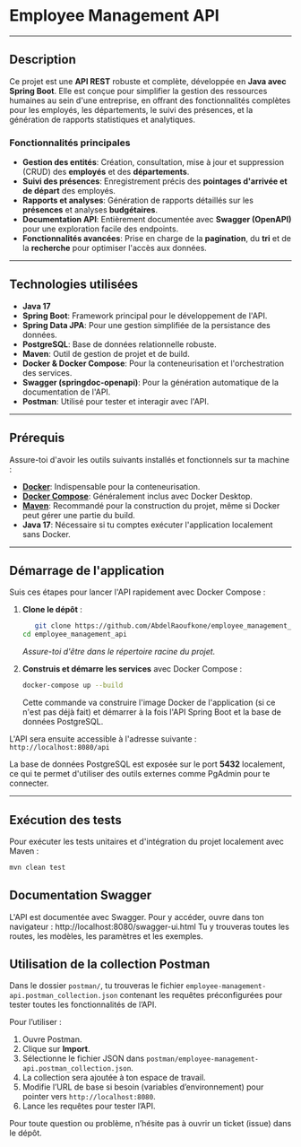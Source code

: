 # Employee Management API

---

## Description

Ce projet est une **API REST** robuste et complète, développée en **Java avec Spring Boot**. Elle est conçue pour simplifier la gestion des ressources humaines au sein d'une entreprise, en offrant des fonctionnalités complètes pour les employés, les départements, le suivi des présences, et la génération de rapports statistiques et analytiques.

### Fonctionnalités principales

* **Gestion des entités**: Création, consultation, mise à jour et suppression (CRUD) des **employés** et des **départements**.
* **Suivi des présences**: Enregistrement précis des **pointages d'arrivée et de départ** des employés.
* **Rapports et analyses**: Génération de rapports détaillés sur les **présences** et analyses **budgétaires**.
* **Documentation API**: Entièrement documentée avec **Swagger (OpenAPI)** pour une exploration facile des endpoints.
* **Fonctionnalités avancées**: Prise en charge de la **pagination**, du **tri** et de la **recherche** pour optimiser l'accès aux données.

---

## Technologies utilisées

* **Java 17**
* **Spring Boot**: Framework principal pour le développement de l'API.
* **Spring Data JPA**: Pour une gestion simplifiée de la persistance des données.
* **PostgreSQL**: Base de données relationnelle robuste.
* **Maven**: Outil de gestion de projet et de build.
* **Docker & Docker Compose**: Pour la conteneurisation et l'orchestration des services.
* **Swagger (springdoc-openapi)**: Pour la génération automatique de la documentation de l'API.
* **Postman**: Utilisé pour tester et interagir avec l'API.

---

## Prérequis

Assure-toi d'avoir les outils suivants installés et fonctionnels sur ta machine :

* **[Docker](https://docs.docker.com/get-docker/)**: Indispensable pour la conteneurisation.
* **[Docker Compose](https://docs.docker.com/compose/install/)**: Généralement inclus avec Docker Desktop.
* **[Maven](https://maven.apache.org/install.html)**: Recommandé pour la construction du projet, même si Docker peut gérer une partie du build.
* **Java 17**: Nécessaire si tu comptes exécuter l'application localement sans Docker.

---

## Démarrage de l'application

Suis ces étapes pour lancer l'API rapidement avec Docker Compose :

1.  **Clone le dépôt** :
    ```bash
       git clone https://github.com/AbdelRaoufkone/employee_management_api.git
    cd employee_management_api
    ```
    *Assure-toi d'être dans le répertoire racine du projet.*

2.  **Construis et démarre les services** avec Docker Compose :
    ```bash
    docker-compose up --build
    ```
    Cette commande va construire l'image Docker de l'application (si ce n'est pas déjà fait) et démarrer à la fois l'API Spring Boot et la base de données PostgreSQL.

L'API sera ensuite accessible à l'adresse suivante :
`http://localhost:8080/api`

La base de données PostgreSQL est exposée sur le port **5432** localement, ce qui te permet d'utiliser des outils externes comme PgAdmin pour te connecter.

---

## Exécution des tests

Pour exécuter les tests unitaires et d'intégration du projet localement avec Maven :

```bash
mvn clean test
```

## Documentation Swagger

L'API est documentée avec Swagger. Pour y accéder, ouvre dans ton navigateur : http://localhost:8080/swagger-ui.html
Tu y trouveras toutes les routes, les modèles, les paramètres et les exemples.

## Utilisation de la collection Postman

Dans le dossier `postman/`, tu trouveras le fichier `employee-management-api.postman_collection.json` contenant les requêtes préconfigurées pour tester toutes les fonctionnalités de l’API.

Pour l’utiliser :

1. Ouvre Postman.
2. Clique sur **Import**.
3. Sélectionne le fichier JSON dans `postman/employee-management-api.postman_collection.json`.
4. La collection sera ajoutée à ton espace de travail.
5. Modifie l’URL de base si besoin (variables d’environnement) pour pointer vers `http://localhost:8080`.
6. Lance les requêtes pour tester l’API.

Pour toute question ou problème, n’hésite pas à ouvrir un ticket (issue) dans le dépôt.
